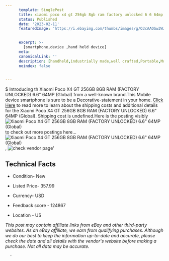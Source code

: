 ```yaml
---
      template: SinglePost
      title: xiaomi poco x4 gt 256gb 8gb ram factory unlocked 6 6 64mp global 
      status: Published
      date: '2023-02-11'
      featuredImage: 'https://i.ebayimg.com/thumbs/images/g/O3cAAOSw3WJivc1z/s-l225.jpg'
       

      excerpt: >-
        [smartphone,device ,hand held device]
      meta:
      canonicalLink: ''
      description: [handheld,industrially made,well crafted,Portable,Mobile,Compact,Convenient,Lightweight,Maneuverable,Man-portable,Miniature,Carriable,Hand-held,Light,Holdable,Transportable,Mobile device,Pocket-sized,On-the-go,Wireless,Cordless,Compact size,Convenient size, smartphone,device ,hand held device]
      noindex: false
      

---
```

$
      Introducing th Xiaomi Poco X4 GT 256GB 8GB RAM (FACTORY UNLOCKED) 6.6" 64MP (Global) from a well-known brand.This Mobile device smartphone is sure to be a Decorative-statement in your home. [Click Here](https://www.ebay.com/itm/195201504782?hash=item2d72ea960e%3Ag%3AO3cAAOSw3WJivc1z&mkevt=1&mkcid=1&mkrid=711-53200-19255-0&campid=%253CePNCampaignId%253E&customid=%253CreferenceId%253E&toolid=10049) to read more to learn about the shipping costs and additional details for the Xiaomi Poco X4 GT 256GB 8GB RAM (FACTORY UNLOCKED) 6.6" 64MP (Global). Shipping cost is undefined.Here is the posting visibly ![Xiaomi Poco X4 GT 256GB 8GB RAM (FACTORY UNLOCKED) 6.6" 64MP (Global)](https://i.ebayimg.com/thumbs/images/g/O3cAAOSw3WJivc1z/s-l225.jpg) to check out more postings here... ![Xiaomi Poco X4 GT 256GB 8GB RAM (FACTORY UNLOCKED) 6.6" 64MP (Global)](https://i.ebayimg.com/images/g/O3cAAOSw3WJivc1z/s-l1600.jpg), ![check vendor page](https://origin-galleryplus.ebayimg.com/ws/web/195201504782_2_0_1/225x225.jpg)'

      

 ## Technical Facts 



     
      

 - Condition- New 


      

 - Listed Price- 357.99 


      

 - Currency- USD 


      

 - Feedback score - 124867 


      

 - Location - US 


      
      

 *_This post may contain affiliate links from eBay and other third-party websites. As an eBay affiliate, we earn from qualifying purchases. Although we do our best to keep the information up-to-date and accurate, please check the date and all details with the vendor's website before making a purchase. Not all data may be accurate._*




      -
